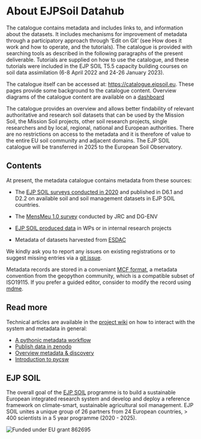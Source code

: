 # About EJPSoil Datahub

The catalogue contains metadata and includes links to, and information about the datasets. It includes mechanisms for improvement of metadata through a participatory approach through ‘Edit on Git’ (see How does it work and how to operate, and the tutorials). The catalogue is provided with searching tools as described in the following paragraphs of the present deliverable. Tutorials are supplied on how to use the catalogue, and these tutorials were included in the EJP SOIL T5.5 capacity building courses on soil data assimilation (6-8 April 2022 and 24-26 January 2023).  

The catalogue itself can be accessed at: https://catalogue.ejpsoil.eu. These pages provide some background to the catalogue content. Overview diagrams of the catalogue content are available on a [dashboard](https://dashboards.isric.org/superset/dashboard/29)

The catalogue provides an overview and allows better findability of relevant authoritative and research soil datasets that can be used by the Mission Soil, the Mission Soil projects, other soil research projects, single researchers and by local, regional, national and European authorities. There are no restrictions on access to the metadata and it is therefore of value to the entire EU soil community and adjacent domains. The EJP SOIL catalogue will be transferred in 2025 to the European Soil Observatory. 

## Contents
 
At present, the metadata catalogue contains metadata from these sources: 

- The [EJP SOIL surveys conducted in 2020](https://github.com/ejpsoil/ejpsoildatahub/blob/main/datasets/countries/index.csv) and published in D6.1 and D2.2 on available soil and soil management datasets in EJP SOIL countries. 

- The [MensMeu 1.0 survey](https://esdac.jrc.ec.europa.eu/projects/inspire-and-soil-data) conducted by JRC and DG-ENV 

- [EJP SOIL produced data](https://cordis.europa.eu/project/id/862695/results) in WPs or in internal research projects 

- Metadata of datasets harvested from [ESDAC](https://esdac.jrc.ec.europa.eu/resource-type/datasets) 

We kindly ask you to report any issues on existing registrations or to suggest missing entries via a [git issue](https://github.com/ejpsoil/ejpsoildatahub/issues).

Metadata records are stored in a conveniant [MCF format](https://geopython.github.io/pygeometa/reference/mcf/), a metadata convention from the geopython community, which is a compatible subset of ISO19115. If you prefer a guided editor, consider to modify the record using [mdme](https://osgeo.github.io/mdme/).

## Read more

Technical articles are available in the [project wiki](https://ejpsoil.github.io/soildata-assimilation-guidance) on how to interact with the system and metadata in general:
- [A pythonic metadata workflow](https://ejpsoil.github.io/soildata-assimilation-guidance/cookbook/pygeometa.html)
- [Publish data in zenodo](https://ejpsoil.github.io/soildata-assimilation-guidance/cookbook/zenodo.html)
- [Overview metadata & discovery](https://ejpsoil.github.io/soildata-assimilation-guidance/metadata.html)
- [Introduction to pycsw](https://ejpsoil.github.io/soildata-assimilation-guidance/cookbook/pycsw.html)

## EJP SOIL

The overall goal of the [EJP SOIL](https://ejpsoil.eu/about-ejp-soil) programme is to build a sustainable European integrated research system and develop and deploy a reference framework on climate-smart, sustainable agricultural soil management. EJP SOIL unites a unique group of 26 partners from 24 European countries, > 400 scientists in a 5 year programme (2020 - 2025).

![Funded under EU grant 862695](https://ejpsoil.eu/fileadmin/_processed_/0/3/csm_Horizon_2020_funding_Thumbnail_a20cd538b7.jpg)